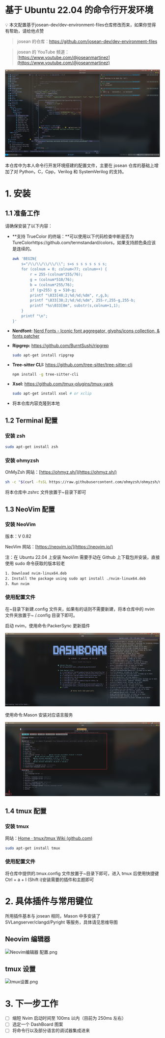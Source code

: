# 基于 Ubuntu 22.04 的命令行开发环境

<aside>
💡 本文配置基于josean-dev/dev-environment-files仓库修改而来，如果你觉得有帮助，请给他点赞

</aside>

> josean 的仓库：https://github.com/josean-dev/dev-environment-files

> josean 的 YouTube 频道：[https://www.youtube.com/@joseanmartinez](https://www.youtube.com/@joseanmartinez)

![Untitled](IMAGE/Untitled.png)

本仓库中为本人命令行开发环境搭建的配置文件，主要在 josean 仓库的基础上增加了对 Python，C，Cpp，Verilog 和 SystemVerilog 的支持。

# 1. 安装

## 1.1 准备工作

请确保安装了以下内容：

- **支持 TrueColor 的终端：**可以使用以下代码检查中断是否为 TureColorhttps://github.com/termstandard/colors，如果支持颜色条应该是连续的。
  ```bash
  awk 'BEGIN{
      s="/\\/\\/\\/\\/\\"; s=s s s s s s s s;
      for (colnum = 0; colnum<77; colnum++) {
          r = 255-(colnum*255/76);
          g = (colnum*510/76);
          b = (colnum*255/76);
          if (g>255) g = 510-g;
          printf "\033[48;2;%d;%d;%dm", r,g,b;
          printf "\033[38;2;%d;%d;%dm", 255-r,255-g,255-b;
          printf "%s\033[0m", substr(s,colnum+1,1);
      }
      printf "\n";
  }'
  ```
- **Nerdfont:** [Nerd Fonts - Iconic font aggregator, glyphs/icons collection, & fonts patcher](https://www.nerdfonts.com/)
- **Ripgrep:** https://github.com/BurntSushi/ripgrep
  ```bash
  sudo apt-get install ripgrep
  ```
- **Tree-sitter CLI:** https://github.com/tree-sitter/tree-sitter-cli
  ```bash
  npm install -g tree-sitter-cli
  ```
- **Xsel:** https://github.com/tmux-plugins/tmux-yank
  ```bash
  sudo apt-get install xsel # or xclip
  ```

- 将本仓库内容克隆到本地

## 1.2 Terminal 配置

### 安装 zsh

```bash
sudo apt-get install zsh
```

### 安装 ohmyzsh

OhMyZsh 网站：[https://ohmyz.sh/](https://ohmyz.sh/)

```bash
sh -c "$(curl -fsSL https://raw.githubusercontent.com/ohmyzsh/ohmyzsh/master/tools/install.sh)"
```

将本仓库中.zshrc 文件放置于~目录下即可

## 1.3 NeoVim 配置

### 安装 NeoVim

版本：V 0.82

NeoVim 网站：[https://neovim.io/](https://neovim.io/)

注：在 Ubuntu 22.04 上安装 NeoVim 需要手动在 Github 上下载包并安装，直接使用 sudo 命令获取的版本较老

```bash
1. Download nvim-linux64.deb
2. Install the package using sudo apt install ./nvim-linux64.deb
3. Run nvim
```

### 使用配置文件

在\~目录下新建.config 文件夹，如果有的话则不需要新建，将本仓库中的 nvim 文件夹放置于\~ /.config 目录下即可。

启动 nvim，使用命令:PackerSync 更新插件

![Untitled](IMAGE/Untitled%201.png)

使用命令:Mason 安装对应语言服务

![Untitled](IMAGE/Untitled%202.png)

## 1.4 tmux 配置

### 安装 tmux

网站：[Home · tmux/tmux Wiki (github.com)](https://github.com/tmux/tmux/wiki)

```bash
sudo apt-get install tmux
```

### 使用配置文件

将仓库中提供的.tmux.config 文件放置于~目录下即可，进入 tmux 后使用快捷键 Ctrl + a + I (Shift i)安装需要的插件和主题即可

# 2. 具体插件与常用键位

所用插件基本与 josean 相同，Mason 中多安装了 SVLangserver/clangd/Pyright 等服务，具体请见思维导图

## Neovim 编辑器

![Neovim编辑器 配置.png](IMAGE/Neovim.png)

## tmux 设置

![tmux设置.png](IMAGE/tmux.png)

# 3. 下一步工作

- [ ] 缩短 Nvim 启动时间至 100ms 以内（目前为 250ms 左右）
- [ ] 选定一个 DashBoard 图案
- [ ] 将命令行以及部分语言的调试器集成进来
